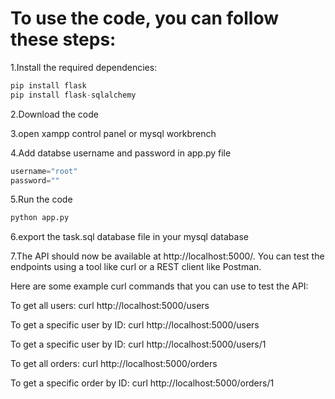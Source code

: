 # To use the code, you can follow these steps:

1.Install the required dependencies:

```python
pip install flask
pip install flask-sqlalchemy
```

2.Download the code 

3.open xampp control panel or mysql workbrench

4.Add databse username and password in app.py file
```python
username="root"
password=""
```

5.Run the code 
```python
python app.py
```
6.export the task.sql database file in your mysql database

7.The API should now be available at http://localhost:5000/. You can test the endpoints using a tool like curl or a REST client like Postman.

Here are some example curl commands that you can use to test the API:

To get all users:
curl http://localhost:5000/users

To get a specific user by ID:
curl http://localhost:5000/users

To get a specific user by ID:
curl http://localhost:5000/users/1

To get all orders:
curl http://localhost:5000/orders

To get a specific order by ID:
curl http://localhost:5000/orders/1
